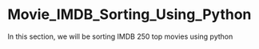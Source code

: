 # Movie_IMDB_Sorting_Using_Python
  In this section, we will be sorting IMDB 250 top movies using python      
